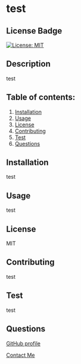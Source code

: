 # test

## License Badge

[![License: MIT](https://img.shields.io/badge/License-MIT-yellow.svg)](undefined)

## Description

test

## Table of contents:

1. [Installation](#installation)
2. [Usage](#usage)
3. [License](#license)
4. [Contributing](#contributing)
5. [Test](test)
6. [Questions](#questions)

## Installation

test

## Usage

test

## License

MIT

## Contributing

test

## Test

test

## Questions

[GitHub profile](http://github.com/test)

[Contact Me](mailto:test)